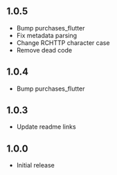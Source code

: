 ## 1.0.5
* Bump purchases_flutter
* Fix metadata parsing
* Change RCHTTP character case
* Remove dead code

## 1.0.4
* Bump purchases_flutter

## 1.0.3
* Update readme links

## 1.0.0
* Initial release